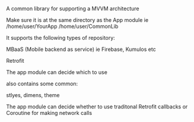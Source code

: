 A common library for supporting a MVVM architecture 

Make sure it is at the same directory as the App module
ie 
/home/user/YourApp
/home/user/CommonLib

It supports the following types of repository:

MBaaS (Mobile backend as service)
ie Firebase, Kumulos etc

Retrofit

The app module can decide which to use

also contains some common:

stlyes,
dimens,
theme

The app module can decide whether to use traditonal Retrofit callbacks 
or Coroutine for making network calls

